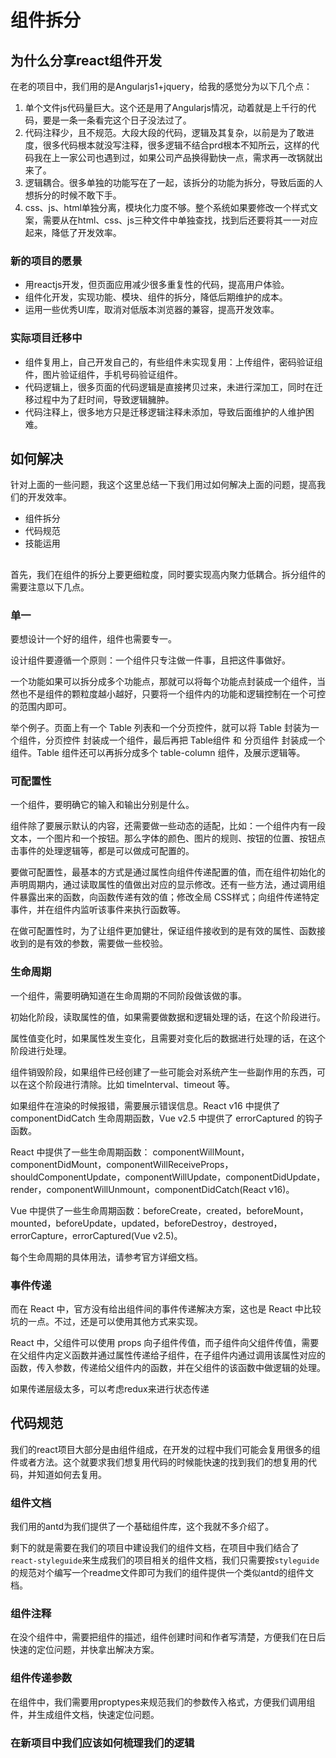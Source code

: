 # 组件拆分

## 为什么分享react组件开发

在老的项目中，我们用的是Angularjs1+jquery，给我的感觉分为以下几个点：

1. 单个文件js代码量巨大。这个还是用了Angularjs情况，动着就是上千行的代码，要是一条一条看完这个日子没法过了。
2. 代码注释少，且不规范。大段大段的代码，逻辑及其复杂，以前是为了敢进度，很多代码根本就没写注释，很多逻辑不结合prd根本不知所云，这样的代码我在上一家公司也遇到过，如果公司产品换得勤快一点，需求再一改锅就出来了。
3. 逻辑耦合。很多单独的功能写在了一起，该拆分的功能为拆分，导致后面的人想拆分的时候不敢下手。
4. css、js、html单独分离，模块化力度不够。整个系统如果要修改一个样式文案，需要从在html、css、js三种文件中单独查找，找到后还要将其一一对应起来，降低了开发效率。

### 新的项目的愿景

* 用reactjs开发，但页面应用减少很多重复性的代码，提高用户体验。
* 组件化开发，实现功能、模块、组件的拆分，降低后期维护的成本。
* 运用一些优秀UI库，取消对低版本浏览器的兼容，提高开发效率。

### 实际项目迁移中
* 组件复用上，自己开发自己的，有些组件未实现复用：上传组件，密码验证组件，图片验证组件，手机号码验证组件。
* 代码逻辑上，很多页面的代码逻辑是直接拷贝过来，未进行深加工，同时在迁移过程中为了赶时间，导致逻辑臃肿。
* 代码注释上，很多地方只是迁移逻辑注释未添加，导致后面维护的人维护困难。

## 如何解决
针对上面的一些问题，我这个这里总结一下我们用过如何解决上面的问题，提高我们的开发效率。

* 组件拆分
* 代码规范
* 技能运用

## 
首先，我们在组件的拆分上要更细粒度，同时要实现高内聚力低耦合。拆分组件的需要注意以下几点。

### 单一
要想设计一个好的组件，组件也需要专一。

设计组件要遵循一个原则：一个组件只专注做一件事，且把这件事做好。

一个功能如果可以拆分成多个功能点，那就可以将每个功能点封装成一个组件，当然也不是组件的颗粒度越小越好，只要将一个组件内的功能和逻辑控制在一个可控的范围内即可。

举个例子。页面上有一个 Table 列表和一个分页控件，就可以将 Table 封装为一个组件，分页控件 封装成一个组件，最后再把 Table组件 和 分页组件 封装成一个组件。Table 组件还可以再拆分成多个 table-column 组件，及展示逻辑等。

### 可配置性

一个组件，要明确它的输入和输出分别是什么。

组件除了要展示默认的内容，还需要做一些动态的适配，比如：一个组件内有一段文本，一个图片和一个按钮。那么字体的颜色、图片的规则、按钮的位置、按钮点击事件的处理逻辑等，都是可以做成可配置的。

要做可配置性，最基本的方式是通过属性向组件传递配置的值，而在组件初始化的声明周期内，通过读取属性的值做出对应的显示修改。还有一些方法，通过调用组件暴露出来的函数，向函数传递有效的值；修改全局 CSS样式；向组件传递特定事件，并在组件内监听该事件来执行函数等。

在做可配置性时，为了让组件更加健壮，保证组件接收到的是有效的属性、函数接收到的是有效的参数，需要做一些校验。

### 生命周期

一个组件，需要明确知道在生命周期的不同阶段做该做的事。

初始化阶段，读取属性的值，如果需要做数据和逻辑处理的话，在这个阶段进行。

属性值变化时，如果属性发生变化，且需要对变化后的数据进行处理的话，在这个阶段进行处理。

组件销毁阶段，如果组件已经创建了一些可能会对系统产生一些副作用的东西，可以在这个阶段进行清除。比如 timeInterval、timeout 等。

如果组件在渲染的时候报错，需要展示错误信息。React v16 中提供了 componentDidCatch 生命周期函数，Vue v2.5 中提供了 errorCaptured 的钩子函数。

React 中提供了一些生命周期函数：
componentWillMount，componentDidMount，componentWillReceiveProps，shouldComponentUpdate，componentWillUpdate，componentDidUpdate，render，componentWillUnmount，componentDidCatch(React v16)。

Vue 中提供了一些生命周期函数：beforeCreate，created，beforeMount，mounted，beforeUpdate，updated，beforeDestroy，destroyed，errorCapture，errorCaptured(Vue v2.5)。

每个生命周期的具体用法，请参考官方详细文档。

### 事件传递

而在 React 中，官方没有给出组件间的事件传递解决方案，这也是 React 中比较坑的一点。不过，还是可以使用其他方式来实现。

React 中，父组件可以使用 props 向子组件传值，而子组件向父组件传值，需要在父组件内定义函数并通过属性传递给子组件，在子组件内通过调用该属性对应的函数，传入参数，传递给父组件内的函数，并在父组件的该函数中做逻辑的处理。

如果传递层级太多，可以考虑redux来进行状态传递

## 代码规范

我们的react项目大部分是由组件组成，在开发的过程中我们可能会复用很多的组件或者方法。这个就要求我们想复用代码的时候能快速的找到我们的想复用的代码，并知道如何去复用。

### 组件文档

我们用的antd为我们提供了一个基础组件库，这个我就不多介绍了。

剩下的就是需要在我们的项目中建设我们的组件文档，在项目中我们结合了``react-styleguide``来生成我们的项目相关的组件文档，我们只需要按``styleguide``的规范对个编写一个readme文件即可为我们的组件提供一个类似antd的组件文档。

### 组件注释

在没个组件中，需要把组件的描述，组件创建时间和作者写清楚，方便我们在日后快速的定位问题，并快拿出解决方案。

### 组件传递参数
在组件中，我们需要用proptypes来规范我们的参数传入格式，方便我们调用组件，并生成组件文档，快速定位问题。



### 在新项目中我们应该如何梳理我们的逻辑



